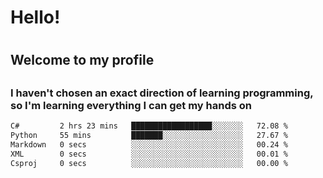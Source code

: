
<h1>Hello!<h1>
<h2>Welcome to my profile<h2>
<h3>I haven't chosen an exact direction of learning programming, so I'm learning everything I can get my hands on</h3>

<!--START_SECTION:waka-->

```txt
C#         2 hrs 23 mins   ██████████████████░░░░░░░   72.08 %
Python     55 mins         ███████░░░░░░░░░░░░░░░░░░   27.67 %
Markdown   0 secs          ░░░░░░░░░░░░░░░░░░░░░░░░░   00.24 %
XML        0 secs          ░░░░░░░░░░░░░░░░░░░░░░░░░   00.01 %
Csproj     0 secs          ░░░░░░░░░░░░░░░░░░░░░░░░░   00.00 %
```

<!--END_SECTION:waka-->
